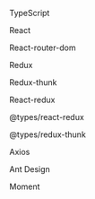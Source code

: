 TypeScript

React

React-router-dom

Redux

Redux-thunk

React-redux

@types/react-redux

@types/redux-thunk

Axios

Ant Design

Moment